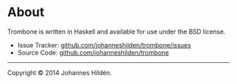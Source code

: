 About
=====

Trombone is written in Haskell and available for use under the BSD license.

- Issue Tracker: [github.com/johanneshilden/trombone/issues](github.com/johanneshilden/trombone/issues)
- Source Code: [github.com/johanneshilden/trombone](github.com/johanneshilden/trombone)

---

Copyright &copy; 2014 Johannes Hildén.
